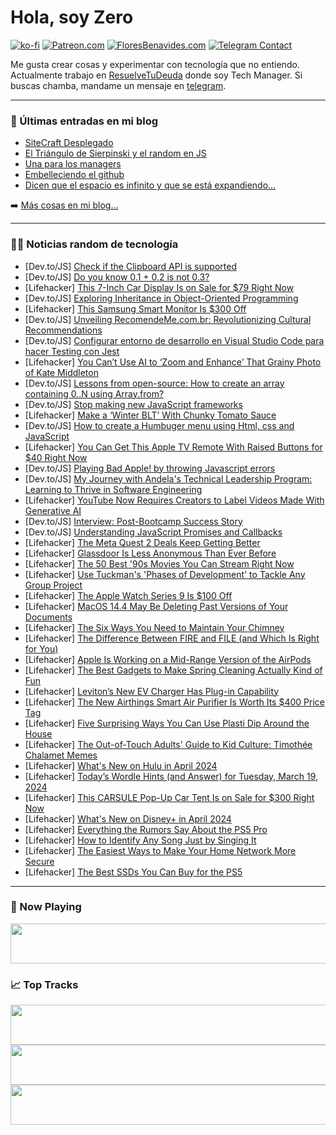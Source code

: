 # Hola, soy Zero

[![ko-fi](https://ko-fi.com/img/githubbutton_sm.svg)](https://ko-fi.com/J3J4N0LUK)
[![Patreon.com](https://img.shields.io/endpoint.svg?url=https%3A%2F%2Fshieldsio-patreon.vercel.app%2Fapi%3Fusername%3Dzerodragon%26type%3Dpatrons&style=for-the-badge)](https://patreon.com/zerodragon)
[![FloresBenavides.com](https://img.shields.io/website?down_message=oops&label=MiBlog&style=for-the-badge&up_message=online&url=https%3A%2F%2Ffloresbenavides.com)](https://floresbenavides.com)
[![Telegram Contact](https://img.shields.io/badge/escr%C3%ADbeme-ZeroDragon-%2326A5E4?style=for-the-badge&logo=telegram)](https://t.me/zerodragon)

Me gusta crear cosas y experimentar con tecnología que no entiendo.
Actualmente trabajo en [ResuelveTuDeuda](http://github.com/resuelve) donde soy Tech Manager.
Si buscas chamba, mandame un mensaje en [telegram](https://t.me/zerodragon).

---

### 📕 Últimas entradas en mi blog
<!-- BLOG-POST-LIST:START -->
- [SiteCraft Desplegado](https://floresbenavides.com/sitecraft-desplegado/)
- [El Triángulo de Sierpinski y el random en JS](https://floresbenavides.com/el-triangulo-de-sierpinski-y-el-random-en-js/)
- [Una para los managers](https://floresbenavides.com/una-para-los-managers/)
- [Embelleciendo el github](https://floresbenavides.com/embelleciendo-el-github/)
- [Dicen que el espacio es infinito y que se está expandiendo…](https://floresbenavides.com/dicen-que-el-espacio-es-infinito-y-que-se-esta-expandiendo/)
<!-- BLOG-POST-LIST:END -->

➡️ [Más cosas en mi blog...](https://floresbenavides.com)

---

### 👨‍💻 Noticias random de tecnología
<!-- TECH-POSTS:START -->
- [Dev.to/JS] [Check if the Clipboard API is supported](https://dev.to/phuocng/check-if-the-clipboard-api-is-supported-2h85)
- [Dev.to/JS] [Do you know 0.1 + 0.2 is not 0.3?](https://dev.to/doantrongnam/do-you-know-01-02-is-not-03-5e2o)
- [Lifehacker] [This 7-Inch Car Display Is on Sale for $79 Right Now](https://lifehacker.com/7-inch-car-display)
- [Dev.to/JS] [Exploring Inheritance in Object-Oriented Programming](https://dev.to/m__mdy__m/exploring-inheritance-in-object-oriented-programming-k0e)
- [Lifehacker] [This Samsung Smart Monitor Is $300 Off](https://lifehacker.com/tech/samsung-smart-monitor-deal)
- [Dev.to/JS] [Unveiling RecomendeMe.com.br: Revolutionizing Cultural Recommendations](https://dev.to/sampseiol1/unveiling-recomendemecombr-revolutionizing-cultural-recommendations-338b)
- [Dev.to/JS] [Configurar entorno de desarrollo en Visual Studio Code para hacer Testing con Jest](https://dev.to/ccdosorio/configurar-entorno-de-desarrollo-en-visual-studio-code-para-hacer-testing-con-jest-541d)
- [Lifehacker] [You Can’t Use AI to ‘Zoom and Enhance’ That Grainy Photo of Kate Middleton](https://lifehacker.com/tech/ai-zoom-and-enhance-doesnt-actually-work)
- [Dev.to/JS] [Lessons from open-source: How to create an array containing 0..N using Array.from?](https://dev.to/ramunarasinga/lessons-from-open-source-how-to-create-an-array-containing-0n-using-arrayfrom-18de)
- [Dev.to/JS] [Stop making new JavaScript frameworks](https://dev.to/somestranger8/stop-making-javascript-new-frameworks-3obg)
- [Lifehacker] [Make a ‘Winter BLT’ With Chunky Tomato Sauce](https://lifehacker.com/food-drink/winter-blt-with-chunky-tomato-sauce)
- [Dev.to/JS] [How to create a Humbuger menu using Html, css and JavaScript](https://dev.to/ifymiracle/how-to-create-a-humbuger-menu-using-html-css-and-javascript-3ehd)
- [Lifehacker] [You Can Get This Apple TV Remote With Raised Buttons for $40 Right Now](https://lifehacker.com/tech/apple-tv-remote-sale)
- [Dev.to/JS] [Playing Bad Apple! by throwing Javascript errors](https://dev.to/roveroniandrea/playing-bad-apple-by-throwing-javascript-errors-ip1)
- [Dev.to/JS] [My Journey with Andela&#39;s Technical Leadership Program: Learning to Thrive in Software Engineering](https://dev.to/thatdudewhocodes/my-journey-with-andelas-technical-leadership-program-learning-to-thrive-in-software-engineering-4dmj)
- [Lifehacker] [YouTube Now Requires Creators to Label Videos Made With Generative AI](https://lifehacker.com/tech/youtube-requires-creators-to-label-videos-made-with-generative-ai)
- [Dev.to/JS] [Interview: Post-Bootcamp Success Story](https://dev.to/brittleestill/interview-post-bootcamp-success-story-2ih2)
- [Dev.to/JS] [Understanding JavaScript Promises and Callbacks](https://dev.to/jenishdabhi/understanding-javascript-promises-and-callbacks-p2n)
- [Lifehacker] [The Meta Quest 2 Deals Keep Getting Better](https://lifehacker.com/entertainment/meta-quest-2-bundle-sale-on-amazon)
- [Lifehacker] [Glassdoor Is Less Anonymous Than Ever Before](https://lifehacker.com/work/glassdoor-is-less-anonymous-than-ever-before)
- [Lifehacker] [The 50 Best &#39;90s Movies You Can Stream Right Now](https://lifehacker.com/the-best-90s-movies-you-can-stream-right-now-1850921813)
- [Lifehacker] [Use Tuckman&#39;s &#39;Phases of Development&#39; to Tackle Any Group Project](https://lifehacker.com/work/tuckmans-phases-of-development-for-group-projects)
- [Lifehacker] [The Apple Watch Series 9 Is $100 Off](https://lifehacker.com/tech/apple-watch-series-9-discount)
- [Lifehacker] [MacOS 14.4 May Be Deleting Past Versions of Your Documents](https://lifehacker.com/tech/macos-144-has-a-bug-that-deletes-your-data)
- [Lifehacker] [The Six Ways You Need to Maintain Your Chimney](https://lifehacker.com/home/six-ways-maintain-chimney)
- [Lifehacker] [The Difference Between FIRE and FILE &lpar;and Which Is Right for You&rpar;](https://lifehacker.com/money/difference-between-fire-and-file-which-is-right-for-you)
- [Lifehacker] [Apple Is Working on a Mid-Range Version of the AirPods](https://lifehacker.com/tech/apple-working-on-mid-range-airpods-version)
- [Lifehacker] [The Best Gadgets to Make Spring Cleaning Actually Kind of Fun](https://lifehacker.com/home/best-spring-cleaning-products)
- [Lifehacker] [Leviton’s New EV Charger Has Plug-in Capability](https://lifehacker.com/travel/leviton-new-ev-charger-plugs-in-regular-outlet)
- [Lifehacker] [The New Airthings Smart Air Purifier Is Worth Its $400 Price Tag](https://lifehacker.com/tech/airthings-smart-air-purifier-review)
- [Lifehacker] [Five Surprising Ways You Can Use Plasti Dip Around the House](https://lifehacker.com/home/best-ways-to-use-plasti-dip)
- [Lifehacker] [The Out-of-Touch Adults&#39; Guide to Kid Culture: Timothée Chalamet Memes](https://lifehacker.com/entertainment/the-out-of-touch-adults-guide-to-kid-culture-timothee-chalamet-memes)
- [Lifehacker] [What&#39;s New on Hulu in April 2024](https://lifehacker.com/entertainment/whats-new-on-hulu-in-april-2024)
- [Lifehacker] [Today’s Wordle Hints &lpar;and Answer&rpar; for Tuesday, March 19, 2024](https://lifehacker.com/entertainment/wordle-hint-answer-today)
- [Lifehacker] [This CARSULE Pop-Up Car Tent Is on Sale for $300 Right Now](https://lifehacker.com/carsule-popup-car-tent-sale)
- [Lifehacker] [What&#39;s New on Disney+ in April 2024](https://lifehacker.com/entertainment/whats-new-on-disney-in-april-2024)
- [Lifehacker] [Everything the Rumors Say About the PS5 Pro](https://lifehacker.com/tech/everything-we-know-about-the-ps5-pro-so-far)
- [Lifehacker] [How to Identify Any Song Just by Singing It](https://lifehacker.com/how-to-identify-any-song-just-by-singing-it-1849039953)
- [Lifehacker] [The Easiest Ways to Make Your Home Network More Secure](https://lifehacker.com/home/how-to-make-your-home-security-system-and-wireless-network-safe)
- [Lifehacker] [The Best SSDs You Can Buy for the PS5](https://lifehacker.com/tech/best-ssd-for-ps5)<!-- TECH-POSTS:END -->

---

### 🎵 Now Playing
<a href="https://spotify-now-playing-dun.vercel.app/now-playing?open"><img src="https://spotify-now-playing-dun.vercel.app/now-playing" width="540" height="64"></a>

### 📈 Top Tracks
<a href="https://spotify-now-playing-dun.vercel.app/top-tracks?i=1&open"><img src="https://spotify-now-playing-dun.vercel.app/top-tracks?i=1" width="540" height="64"></a>
<a href="https://spotify-now-playing-dun.vercel.app/top-tracks?i=2&open"><img src="https://spotify-now-playing-dun.vercel.app/top-tracks?i=2" width="540" height="64"></a>
<a href="https://spotify-now-playing-dun.vercel.app/top-tracks?i=3&open"><img src="https://spotify-now-playing-dun.vercel.app/top-tracks?i=3" width="540" height="64"></a>
